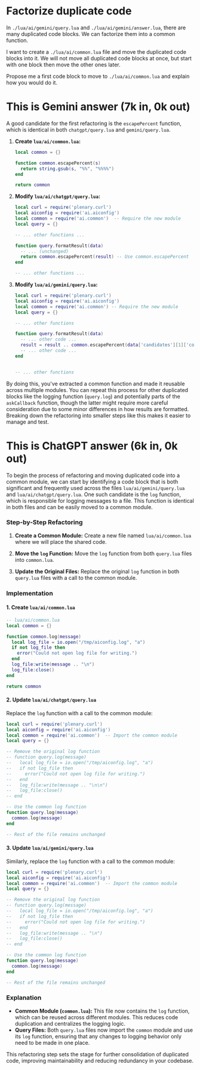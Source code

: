 # Factorize duplicate code 

In `./lua/ai/gemini/query.lua` and `./lua/ai/gemini/answer.lua`, there are many duplicated code blocks. 
We can factorize them into a common function.

I want to create a `./lua/ai/common.lua` file and move the duplicated code blocks into it.
We will not move all duplicated code blocks at once, but start with one block then move the other ones later.

Propose me a first code block to move to `./lua/ai/common.lua` and explain how you would do it.

# This is Gemini answer (7k in, 0k out)

A good candidate for the first refactoring is the `escapePercent` function, which is identical in both `chatgpt/query.lua` and `gemini/query.lua`.

1.  **Create `lua/ai/common.lua`:**

    ```lua
    local common = {}

    function common.escapePercent(s)
      return string.gsub(s, "%%", "%%%%")
    end

    return common
    ```

2.  **Modify `lua/ai/chatgpt/query.lua`:**

    ```lua
    local curl = require('plenary.curl')
    local aiconfig = require('ai.aiconfig')
    local common = require('ai.common')  -- Require the new module
    local query = {}

    -- ... other functions ...

    function query.formatResult(data)
      -- ... (unchanged)
      return common.escapePercent(result) -- Use common.escapePercent
    end

    -- ... other functions ...
    ```

3.  **Modify `lua/ai/gemini/query.lua`:**

    ```lua
    local curl = require('plenary.curl')
    local aiconfig = require('ai.aiconfig')
    local common = require('ai.common') -- Require the new module
    local query = {}

    -- ... other functions

    function query.formatResult(data)
      -- ... other code ...
      result = result .. common.escapePercent(data['candidates'][1]['content']['parts'][1]['text']) .. '\n'
      -- ... other code ...
    end


    -- ... other functions
    ```

By doing this, you've extracted a common function and made it reusable across multiple modules.  You can repeat this process for other duplicated blocks like the logging function (`query.log`) and potentially parts of the `askCallback` function, though the latter might require more careful consideration due to some minor differences in how results are formatted.  Breaking down the refactoring into smaller steps like this makes it easier to manage and test.


# This is ChatGPT answer (6k in, 0k out)

To begin the process of refactoring and moving duplicated code into a common module, we can start by identifying a code block that is both significant and frequently used across the files `lua/ai/gemini/query.lua` and `lua/ai/chatgpt/query.lua`. One such candidate is the `log` function, which is responsible for logging messages to a file. This function is identical in both files and can be easily moved to a common module.

### Step-by-Step Refactoring

1. **Create a Common Module:**
   Create a new file named `lua/ai/common.lua` where we will place the shared code.

2. **Move the `log` Function:**
   Move the `log` function from both `query.lua` files into `common.lua`.

3. **Update the Original Files:**
   Replace the original `log` function in both `query.lua` files with a call to the common module.

### Implementation

#### 1. Create `lua/ai/common.lua`

```lua
-- lua/ai/common.lua
local common = {}

function common.log(message)
  local log_file = io.open("/tmp/aiconfig.log", "a")
  if not log_file then
    error("Could not open log file for writing.")
  end
  log_file:write(message .. "\n")
  log_file:close()
end

return common
```

#### 2. Update `lua/ai/chatgpt/query.lua`

Replace the `log` function with a call to the common module:

```lua
local curl = require('plenary.curl')
local aiconfig = require('ai.aiconfig')
local common = require('ai.common')  -- Import the common module
local query = {}

-- Remove the original log function
-- function query.log(message)
--   local log_file = io.open("/tmp/aiconfig.log", "a")
--   if not log_file then
--     error("Could not open log file for writing.")
--   end
--   log_file:write(message .. "\n\n")
--   log_file:close()
-- end

-- Use the common log function
function query.log(message)
  common.log(message)
end

-- Rest of the file remains unchanged
```

#### 3. Update `lua/ai/gemini/query.lua`

Similarly, replace the `log` function with a call to the common module:

```lua
local curl = require('plenary.curl')
local aiconfig = require('ai.aiconfig')
local common = require('ai.common')  -- Import the common module
local query = {}

-- Remove the original log function
-- function query.log(message)
--   local log_file = io.open("/tmp/aiconfig.log", "a")
--   if not log_file then
--     error("Could not open log file for writing.")
--   end
--   log_file:write(message .. "\n")
--   log_file:close()
-- end

-- Use the common log function
function query.log(message)
  common.log(message)
end

-- Rest of the file remains unchanged
```

### Explanation

- **Common Module (`common.lua`):** This file now contains the `log` function, which can be reused across different modules. This reduces code duplication and centralizes the logging logic.
- **Query Files:** Both `query.lua` files now import the `common` module and use its `log` function, ensuring that any changes to logging behavior only need to be made in one place.

This refactoring step sets the stage for further consolidation of duplicated code, improving maintainability and reducing redundancy in your codebase.


